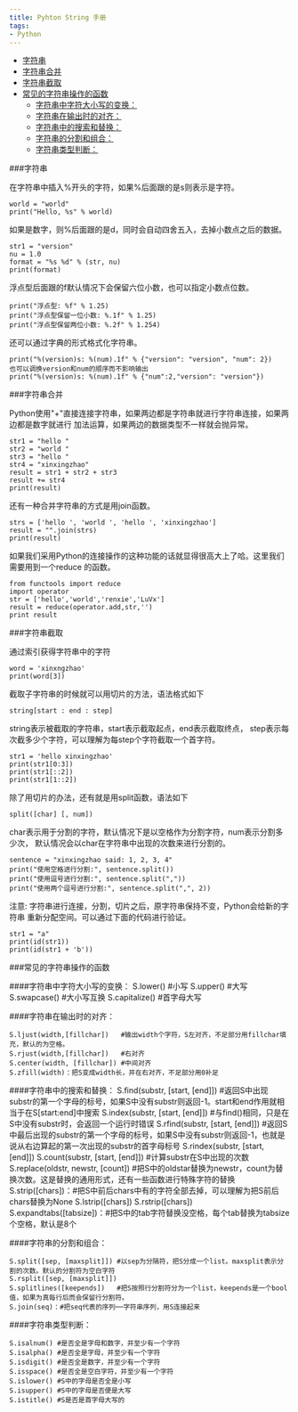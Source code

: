 ```yaml
---
title: Pyhton String 手册
tags:
- Python
---
```

<!-- TOC -->

- [字符串](#字符串)
- [字符串合并](#字符串合并)
- [字符串截取](#字符串截取)
- [常见的字符串操作的函数](#常见的字符串操作的函数)
    - [字符串中字符大小写的变换：](#字符串中字符大小写的变换)
    - [字符串在输出时的对齐：](#字符串在输出时的对齐)
    - [字符串中的搜索和替换：](#字符串中的搜索和替换)
    - [字符串的分割和组合：](#字符串的分割和组合)
    - [字符串类型判断：](#字符串类型判断)

<!-- /TOC -->

###字符串

在字符串中插入%开头的字符，如果%后面跟的是s则表示是字符。

	world = "world"
	print("Hello, %s" % world)
如果是数字，则%后面跟的是d，同时会自动四舍五入，去掉小数点之后的数据。

	str1 = "version"
	nu = 1.0
	format = "%s %d" % (str, nu)
	print(format)
浮点型后面跟的f默认情况下会保留六位小数，也可以指定小数点位数。

	print("浮点型: %f" % 1.25)
	print("浮点型保留一位小数: %.1f" % 1.25)
	print("浮点型保留两位小数: %.2f" % 1.254)
还可以通过字典的形式格式化字符串。

	print("%(version)s: %(num).1f" % {"version": "version", "num": 2})
	也可以调换version和num的顺序而不影响输出
	print("%(version)s: %(num).1f" % {"num":2,"version": "version"})

###字符串合并

Python使用"+"直接连接字符串，如果两边都是字符串就进行字符串连接，如果两边都是数字就进行 加法运算，如果两边的数据类型不一样就会抛异常。

	str1 = "hello "
	str2 = "world "
	str3 = "hello "
	str4 = "xinxingzhao"
	result = str1 + str2 + str3
	result += str4
	print(result)
还有一种合并字符串的方式是用join函数。

	strs = ['hello ', 'world ', 'hello ', 'xinxingzhao']
	result = "".join(strs)
	print(result)
如果我们采用Python的连接操作的这种功能的话就显得很高大上了哈。这里我们需要用到一个reduce 的函数。

	from functools import reduce
	import operator
	str = ['hello','world','renxie','LuVx']
	result = reduce(operator.add,str,'')
	print result
	
###字符串截取

通过索引获得字符串中的字符

	word = 'xinxngzhao'
	print(word[3])
截取子字符串的时候就可以用切片的方法，语法格式如下

	string[start : end : step]
string表示被截取的字符串，start表示截取起点，end表示截取终点， step表示每次截多少个字符，可以理解为每step个字符截取一个首字符。

	str1 = 'hello xinxingzhao'
	print(str1[0:3])
	print(str1[::2])
	print(str1[1::2])
除了用切片的办法，还有就是用split函数，语法如下

	split([char] [, num])
char表示用于分割的字符，默认情况下是以空格作为分割字符，num表示分割多少次， 默认情况会以char在字符串中出现的次数来进行分割的。

	sentence = "xinxingzhao said: 1, 2, 3, 4"
	print("使用空格进行分割:", sentence.split())
	print("使用逗号进行分割:", sentence.split(","))
	print("使用两个逗号进行分割:", sentence.split(",", 2))
注意: 字符串进行连接，分割，切片之后，原字符串保持不变，Python会给新的字符串 重新分配空间。可以通过下面的代码进行验证。

	str1 = "a"
	print(id(str1))
	print(id(str1 + 'b'))

###常见的字符串操作的函数

####字符串中字符大小写的变换：
	S.lower() #小写
	S.upper() #大写
	S.swapcase() #大小写互换
	S.capitalize() #首字母大写

####字符串在输出时的对齐：

	S.ljust(width,[fillchar])   #输出width个字符，S左对齐，不足部分用fillchar填充，默认的为空格。
	S.rjust(width,[fillchar])   #右对齐
	S.center(width, [fillchar]) #中间对齐
	S.zfill(width)：把S变成width长，并在右对齐，不足部分用0补足

####字符串中的搜索和替换：
	S.find(substr, [start, [end]])
	#返回S中出现substr的第一个字母的标号，如果S中没有substr则返回-1。start和end作用就相当于在S[start:end]中搜索
	S.index(substr, [start, [end]])
	#与find()相同，只是在S中没有substr时，会返回一个运行时错误
	S.rfind(substr, [start, [end]])
	#返回S中最后出现的substr的第一个字母的标号，如果S中没有substr则返回-1，也就是说从右边算起的第一次出现的substr的首字母标号
	S.rindex(substr, [start, [end]])
	S.count(substr, [start, [end]])   #计算substr在S中出现的次数
	S.replace(oldstr, newstr, [count])
	#把S中的oldstar替换为newstr，count为替换次数。这是替换的通用形式，还有一些函数进行特殊字符的替换
	S.strip([chars])：#把S中前后chars中有的字符全部去掉，可以理解为把S前后chars替换为None
	S.lstrip([chars])
	S.rstrip([chars])
	S.expandtabs([tabsize])：#把S中的tab字符替换没空格，每个tab替换为tabsize个空格，默认是8个

####字符串的分割和组合：

	S.split([sep, [maxsplit]]) #以sep为分隔符，把S分成一个list。maxsplit表示分割的次数。默认的分割符为空白字符
	S.rsplit([sep, [maxsplit]])
	S.splitlines([keepends])   #把S按照行分割符分为一个list，keepends是一个bool值，如果为真每行后而会保留行分割符。
	S.join(seq)：#把seq代表的序列──字符串序列，用S连接起来

####字符串类型判断：

	S.isalnum() #是否全是字母和数字，并至少有一个字符
	S.isalpha() #是否全是字母，并至少有一个字符
	S.isdigit() #是否全是数字，并至少有一个字符
	S.isspace() #是否全是空白字符，并至少有一个字符
	S.islower() #S中的字母是否全是小写
	S.isupper() #S中的字母是否便是大写
	S.istitle() #S是否是首字母大写的 